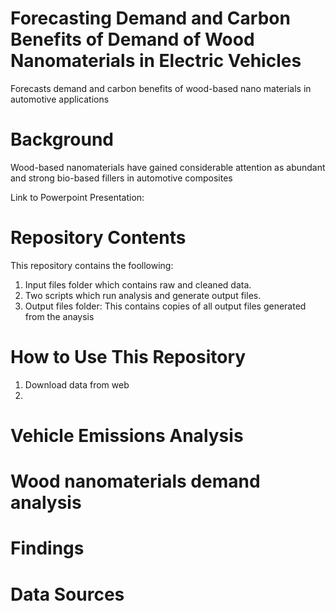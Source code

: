 # Forecasting Demand and Carbon Benefits of Demand of Wood Nanomaterials in Electric Vehicles 
Forecasts demand and carbon benefits of wood-based nano materials in automotive applications 

# Background
Wood-based nanomaterials have gained considerable attention as abundant and strong bio-based fillers in automotive composites

Link to Powerpoint Presentation:

# Repository Contents
This repository contains the foollowing:
1. Input files folder which contains raw and cleaned data. 
2. Two scripts which run analysis and generate output files. 
3. Output files folder: This contains copies of all output files generated from the anaysis

# How to Use This Repository
1. Download data from web
2. 

# Vehicle Emissions Analysis

# Wood nanomaterials demand analysis


# Findings


# Data Sources


